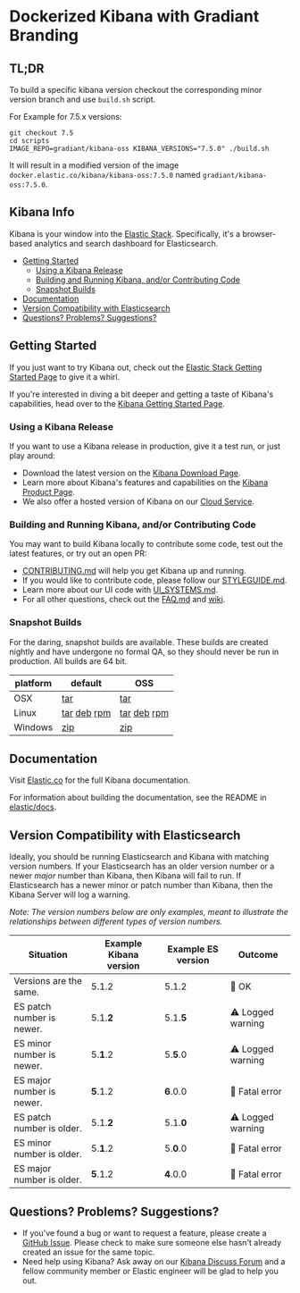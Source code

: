 # Dockerized Kibana with Gradiant Branding 

## TL;DR

To build a specific kibana version checkout the corresponding minor version branch and use `build.sh` script.

For Example for 7.5.x versions:

```
git checkout 7.5
cd scripts
IMAGE_REPO=gradiant/kibana-oss KIBANA_VERSIONS="7.5.0" ./build.sh
```
It will result in a modified version of the image `docker.elastic.co/kibana/kibana-oss:7.5.0` named `gradiant/kibana-oss:7.5.0`.

## Kibana Info

Kibana is your window into the [Elastic Stack](https://www.elastic.co/products). Specifically, it's a browser-based analytics and search dashboard for Elasticsearch.

- [Getting Started](#getting-started)
  - [Using a Kibana Release](#using-a-kibana-release)
  - [Building and Running Kibana, and/or Contributing Code](#building-and-running-kibana-andor-contributing-code)
  - [Snapshot Builds](#snapshot-builds)
- [Documentation](#documentation)
- [Version Compatibility with Elasticsearch](#version-compatibility-with-elasticsearch)
- [Questions? Problems? Suggestions?](#questions-problems-suggestions)

## Getting Started

If you just want to try Kibana out, check out the [Elastic Stack Getting Started Page](https://www.elastic.co/start) to give it a whirl.

If you're interested in diving a bit deeper and getting a taste of Kibana's capabilities, head over to the [Kibana Getting Started Page](https://www.elastic.co/guide/en/kibana/current/getting-started.html).

### Using a Kibana Release

If you want to use a Kibana release in production, give it a test run, or just play around:

- Download the latest version on the [Kibana Download Page](https://www.elastic.co/downloads/kibana).
- Learn more about Kibana's features and capabilities on the
[Kibana Product Page](https://www.elastic.co/products/kibana).
- We also offer a hosted version of Kibana on our
[Cloud Service](https://www.elastic.co/cloud/as-a-service).

### Building and Running Kibana, and/or Contributing Code

You may want to build Kibana locally to contribute some code, test out the latest features, or try
out an open PR:

- [CONTRIBUTING.md](CONTRIBUTING.md) will help you get Kibana up and running.
- If you would like to contribute code, please follow our [STYLEGUIDE.md](STYLEGUIDE.md).
- Learn more about our UI code with [UI_SYSTEMS.md](src/ui/public/UI_SYSTEMS.md).
- For all other questions, check out the [FAQ.md](FAQ.md) and
[wiki](https://github.com/elastic/kibana/wiki).

### Snapshot Builds

For the daring, snapshot builds are available. These builds are created nightly and have undergone no formal QA, so they should never be run in production. All builds are 64 bit.

| platform | default | OSS |
| --- | --- | --- |
| OSX | [tar](https://snapshots.elastic.co/downloads/kibana/kibana-6.4.3-SNAPSHOT-darwin-x86_64.tar.gz) | [tar](https://snapshots.elastic.co/downloads/kibana/kibana-oss-6.4.3-SNAPSHOT-darwin-x86_64.tar.gz) |
| Linux | [tar](https://snapshots.elastic.co/downloads/kibana/kibana-6.4.3-SNAPSHOT-linux-x86_64.tar.gz) [deb](https://snapshots.elastic.co/downloads/kibana/kibana-6.4.3-SNAPSHOT-amd64.deb) [rpm](https://snapshots.elastic.co/downloads/kibana/kibana-6.4.3-SNAPSHOT-x86_64.rpm) | [tar](https://snapshots.elastic.co/downloads/kibana/kibana-oss-6.4.3-SNAPSHOT-linux-x86_64.tar.gz) [deb](https://snapshots.elastic.co/downloads/kibana/kibana-oss-6.4.3-SNAPSHOT-amd64.deb) [rpm](https://snapshots.elastic.co/downloads/kibana/kibana-oss-6.4.3-SNAPSHOT-x86_64.rpm) |
| Windows | [zip](https://snapshots.elastic.co/downloads/kibana/kibana-6.4.3-SNAPSHOT-windows-x86_64.zip) | [zip](https://snapshots.elastic.co/downloads/kibana/kibana-oss-6.4.3-SNAPSHOT-windows-x86_64.zip) |

## Documentation

Visit [Elastic.co](http://www.elastic.co/guide/en/kibana/current/index.html) for the full Kibana documentation.

For information about building the documentation, see the README in [elastic/docs](https://github.com/elastic/docs).

## Version Compatibility with Elasticsearch

Ideally, you should be running Elasticsearch and Kibana with matching version numbers. If your Elasticsearch has an older version number or a newer _major_ number than Kibana, then Kibana will fail to run. If Elasticsearch has a newer minor or patch number than Kibana, then the Kibana Server will log a warning.

_Note: The version numbers below are only examples, meant to illustrate the relationships between different types of version numbers._

| Situation                 | Example Kibana version     | Example ES version | Outcome |
| ------------------------- | -------------------------- |------------------- | ------- |
| Versions are the same.    | 5.1.2                      | 5.1.2              | 💚 OK      |
| ES patch number is newer. | 5.1.__2__                  | 5.1.__5__          | ⚠️ Logged warning      |
| ES minor number is newer. | 5.__1__.2                  | 5.__5__.0          | ⚠️ Logged warning      |
| ES major number is newer. | __5__.1.2                  | __6__.0.0          | 🚫 Fatal error      |
| ES patch number is older. | 5.1.__2__                  | 5.1.__0__          | ⚠️ Logged warning      |
| ES minor number is older. | 5.__1__.2                  | 5.__0__.0          | 🚫 Fatal error      |
| ES major number is older. | __5__.1.2                  | __4__.0.0          | 🚫 Fatal error      |

## Questions? Problems? Suggestions?

- If you've found a bug or want to request a feature, please create a [GitHub Issue](https://github.com/elastic/kibana/issues/new).
Please check to make sure someone else hasn't already created an issue for the same topic.
- Need help using Kibana? Ask away on our [Kibana Discuss Forum](https://discuss.elastic.co/c/kibana) and a fellow community member or
Elastic engineer will be glad to help you out.
